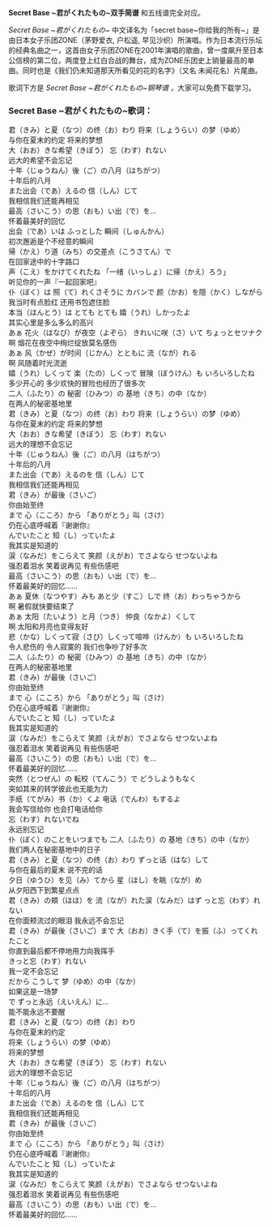 

**Secret Base ~君がくれたもの~双手简谱** 和五线谱完全对应。

_Secret Base ~君がくれたもの~_ 中文译名为「secret base~你给我的所有~」是由日本女子乐团ZONE（茅野爱衣, 户松遥,
早见沙织）所演唱。作为日本流行乐坛的经典名曲之一，这首由女子乐团ZONE在2001年演唱的歌曲，曾一度飙升至日本公信榜的第二位，两度登上红白合战的舞台，成为ZONE乐团史上销量最高的单曲。同时也是《我们仍未知道那天所看见的花的名字》（又名
未闻花名）片尾曲。

歌词下方是 _Secret Base ~君がくれたもの~钢琴谱_ ，大家可以免费下载学习。

### Secret Base ~君がくれたもの~歌词：

君（きみ）と夏（なつ）の终（お）わり 将来（しょうらい）の梦（ゆめ）  
与你在夏末的约定 将来的梦想  
大（おお）きな希望（きぼう） 忘（わす）れない  
远大的希望不会忘记  
十年（じゅうねん）後（ご）の八月（はちがつ）  
十年后的八月  
また出会（であ）えるの 信（しん）じて  
我相信我们还能再相见  
最高（さいこう）の思（おも）い出（で）を…  
怀着最美好的回忆  
出会（であ）いは ふっとした 瞬间（しゅんかん）  
初次邂逅是个不经意的瞬间  
帰（かえ）り道（みち）の交差点（こうさてん）で  
在回家途中的十字路口  
声（こえ）をかけてくれたね 「一绪（いっしょ）に帰（かえ）ろう」  
听见你的一声『一起回家吧』  
仆（ぼく）は 照（て）れくさそうに カバンで 颜（かお）を隠（かく）しながら  
我当时有点脸红 还用书包遮住脸  
本当（ほんとう）は とても とても 嬉（うれ）しかったよ  
其实心里是多么多么的高兴  
あぁ 花火（はなび）が夜空（よぞら） きれいに咲（さ）いて ちょっとセツナク  
啊 烟花在夜空中绚烂绽放莫名感伤  
あぁ 风（かぜ）が时间（じかん）とともに 流（なが）れる  
啊 风随着时光流逝  
嬉（うれ）しくって 楽（たの）しくって 冒険（ぼうけん）も いろいろしたね  
多少开心的 多少欢快的冒险也经历了很多次  
二人（ふたり）の 秘密（ひみつ）の 基地（きち）の中（なか）  
在两人的秘密基地里  
君（きみ）と夏（なつ）の终（お）わり 将来（しょうらい）の梦（ゆめ）  
与你在夏末的约定 将来的梦想  
大（おお）きな希望（きぼう） 忘（わす）れない  
远大的理想不会忘记  
十年（じゅうねん）後（ご）の八月（はちがつ）  
十年后的八月  
また出会（であ）えるのを 信（しん）じて  
我相信我们还能再相见  
君（きみ）が最後（さいご）  
你由始至终  
まで 心（こころ）から 「ありがとう」叫（さけ）  
仍在心底呼喊着『谢谢你』  
んでいたこと 知（し）っていたよ  
我其实是知道的  
涙（なみだ）をこらえて 笑颜（えがお）でさよなら せつないよね  
强忍着泪水 笑着说再见 有些伤感吧  
最高（さいこう）の思（おも）い出（で）を…  
怀着最美好的回忆……  
あぁ 夏休（なつやす）みも あと少（すこ）しで 终（お）わっちゃうから  
啊 暑假就快要结束了  
あぁ 太阳（たいよう）と月（つき） 仲良（なかよ）くして  
啊 太阳和月亮也变得友好  
悲（かな）しくって寂（さび）しくって喧哗（けんか）も いろいろしたね  
令人悲伤的 令人寂寞的 我们也争吵了好多次  
二人（ふたり）の 秘密（ひみつ）の 基地（きち）の中（なか）  
在两人的秘密基地里  
君（きみ）が最後（さいご）  
你由始至终  
まで 心（こころ）から 「ありがとう」叫（さけ）  
仍在心底呼喊着『谢谢你』  
んでいたこと 知（し）っていたよ  
我其实是知道的  
涙（なみだ）をこらえて 笑颜（えがお）でさよなら せつないよね  
强忍着泪水 笑着说再见 有些伤感吧  
最高（さいこう）の思（おも）い出（で）を…  
怀着最美好的回忆……  
突然（とつぜん）の 転校（てんこう）で どうしようもなく  
突如其来的转学彼此也无能为力  
手纸（てがみ）书（か）くよ 电话（でんわ）もするよ  
我会写信给你 也会打电话给你  
忘（わす）れないでね  
永远别忘记  
仆（ぼく）のことをいつまでも 二人（ふたり）の 基地（きち）の中（なか）  
我们两人在秘密基地中的日子  
君（きみ）と夏（なつ）の终（お）わり ずっと话（はな）して  
与你在最后的夏末 说不完的话  
夕日（ゆうひ）を见（み）てから 星（ほし）を眺（なが）め  
从夕阳西下到繁星点点  
君（きみ）の頬（ほほ）を 流（なが）れた涙（なみだ）はず っと忘（わす）れない  
在你面颊流过的眼泪 我永远不会忘记  
君（きみ）が最後（さいご）まで 大（おお）きく手（て）を振（ふ）ってくれたこと  
你直到最后都不停地用力向我挥手  
きっと忘（わす）れない  
我一定不会忘记  
だから こうして 梦（ゆめ）の中（なか）  
如果这是一场梦  
で ずっと永远（えいえん）に…  
能不能永远不要醒  
君（きみ）と夏（なつ）の终（お）わり  
与你在夏末的约定  
将来（しょうらい）の梦（ゆめ）  
将来的梦想  
大（おお）きな希望（きぼう） 忘（わす）れない  
远大的理想不会忘记  
十年（じゅうねん）後（ご）の八月（はちがつ）  
十年后的八月  
また出会（であ）えるのを 信（しん）じて  
我相信我们还能再相见  
君（きみ）が最後（さいご）  
你由始至终  
まで 心（こころ）から 「ありがとう」叫（さけ）  
仍在心底呼喊着『谢谢你』  
んでいたこと 知（し）っていたよ  
我其实是知道的  
涙（なみだ）をこらえて 笑颜（えがお）でさよなら せつないよね  
强忍着泪水 笑着说再见 有些伤感吧  
最高（さいこう）の思（おも）い出（で）を…  
怀着最美好的回忆……

